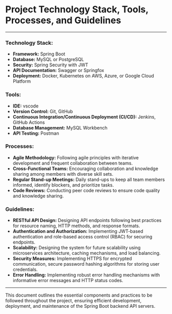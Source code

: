 # Project Technology Stack, Tools, Processes, and Guidelines

---

### Technology Stack:

- **Framework:** Spring Boot
- **Database:** MySQL or PostgreSQL
- **Security:** Spring Security with JWT
- **API Documentation:** Swagger or Springfox
- **Deployment:** Docker, Kubernetes on AWS, Azure, or Google Cloud Platform

### Tools:

- **IDE:** vscode
- **Version Control:** Git, GitHub
- **Continuous Integration/Continuous Deployment (CI/CD):** Jenkins, GitHub Actions
- **Database Management:** MySQL Workbench
- **API Testing:** Postman

### Processes:

- **Agile Methodology:** Following agile principles with iterative development and frequent collaboration between teams.
- **Cross-Functional Teams:** Encouraging collaboration and knowledge sharing among members with diverse skill sets.
- **Regular Stand-up Meetings:** Daily stand-ups to keep all team members informed, identify blockers, and prioritize tasks.
- **Code Reviews:** Conducting peer code reviews to ensure code quality and knowledge sharing.

### Guidelines:

- **RESTful API Design:** Designing API endpoints following best practices for resource naming, HTTP methods, and response formats.
- **Authentication and Authorization:** Implementing JWT-based authentication and role-based access control (RBAC) for securing endpoints.
- **Scalability:** Designing the system for future scalability using microservices architecture, caching mechanisms, and load balancing.
- **Security Measures:** Implementing HTTPS for encrypted communication, secure password hashing algorithms for storing user credentials.
- **Error Handling:** Implementing robust error handling mechanisms with informative error messages and HTTP status codes.

---

This document outlines the essential components and practices to be followed throughout the project, ensuring efficient development, deployment, and maintenance of the Spring Boot backend API servers.
